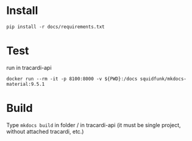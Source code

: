 # Install
```
pip install -r docs/requirements.txt 
```


# Test
run in tracardi-api
```
docker run --rm -it -p 8100:8000 -v ${PWD}:/docs squidfunk/mkdocs-material:9.5.1
```

# Build
Type `mkdocs build` in folder / in tracardi-api (it must be single project, without attached tracardi, etc.)